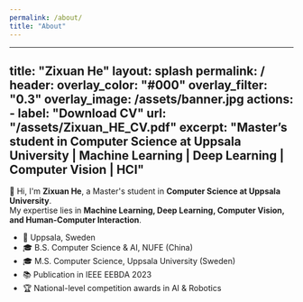 ```yaml
---
permalink: /about/
title: "About"
---
```

---
title: "Zixuan He"
layout: splash
permalink: /
header:
  overlay_color: "#000"
  overlay_filter: "0.3"
  overlay_image: /assets/banner.jpg
  actions:
    - label: "Download CV"
      url: "/assets/Zixuan_HE_CV.pdf"
excerpt: "Master’s student in Computer Science at Uppsala University | Machine Learning | Deep Learning | Computer Vision | HCI"
---

👋 Hi, I'm **Zixuan He**, a Master's student in **Computer Science at Uppsala University**.  
My expertise lies in **Machine Learning, Deep Learning, Computer Vision, and Human-Computer Interaction**.  

- 📍 Uppsala, Sweden  
- 🎓 B.S. Computer Science & AI, NUFE (China)  
- 🎓 M.S. Computer Science, Uppsala University (Sweden)  
- 📚 Publication in IEEE EEBDA 2023  
- 🏆 National-level competition awards in AI & Robotics
